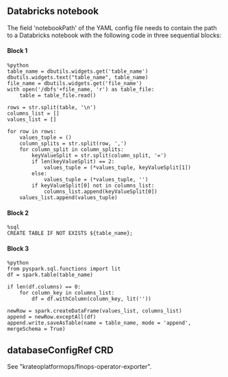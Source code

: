 ## Databricks notebook
The field 'notebookPath' of the YAML config file needs to contain the path to a Databricks notebook with the following code in three sequential blocks:

#### Block 1
```
%python
table_name = dbutils.widgets.get('table_name')
dbutils.widgets.text("table_name", table_name)
file_name = dbutils.widgets.get('file_name')
with open('/dbfs'+file_name, 'r') as table_file:
    table = table_file.read()

rows = str.split(table, '\n')
columns_list = []
values_list = []

for row in rows:
    values_tuple = ()
    column_splits = str.split(row, ',')
    for column_split in column_splits:
        keyValueSplit = str.split(column_split, '=')
        if len(keyValueSplit) == 2:
            values_tuple = (*values_tuple, keyValueSplit[1])
        else:
            values_tuple = (*values_tuple, '')
        if keyValueSplit[0] not in columns_list:
            columns_list.append(keyValueSplit[0])
    values_list.append(values_tuple)
```
#### Block 2
```
%sql
CREATE TABLE IF NOT EXISTS ${table_name};
```
#### Block 3
```
%python
from pyspark.sql.functions import lit
df = spark.table(table_name)

if len(df.columns) == 0:
    for column_key in columns_list:
        df = df.withColumn(column_key, lit(''))

newRow = spark.createDataFrame(values_list, columns_list)
append = newRow.exceptAll(df)
append.write.saveAsTable(name = table_name, mode = 'append', mergeSchema = True)
```

## databaseConfigRef CRD
See "krateoplatformops/finops-operator-exporter".
